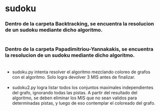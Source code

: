 # sudoku

### Dentro de la carpeta Backtracking, se encuentra la resolucion de un sudoku mediante dicho algoritmo. <br><br>
### Dentro de la carpeta Papadimitriou-Yannakakis, se encuentra la resolucion de un sudoku mediante dicho algoritmo. <br><br>
- sudoku.py intenta resolver el algoritmo mezclando coloreo de grafos con el algoritmo. Solo logra devolver 3 MIS antes de finalizar. <br><br>
- sudoku2.py logra listar todos los conjuntos maximales independientes del grafo, ignorando todas las pistas. A partir del resultado del algoritmo, se deben eliminar los MIS que no sean validos para determinadas pistas, y luego de eso contemplar el coloreado del grafo.

